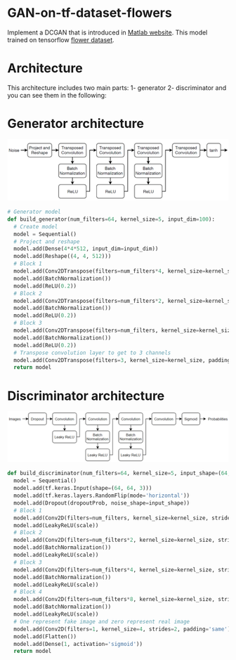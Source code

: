 # GAN-on-tf-dataset-flowers
Implement a DCGAN that is introduced in [Matlab website](https://uk.mathworks.com/help/deeplearning/ug/train-generative-adversarial-network.html). 
This model trained on tensorflow [flower dataset](https://www.tensorflow.org/datasets/catalog/tf_flowers).
# Architecture 
This architecture includes two main parts: 1- generator 2- discriminator and you can see them in the following:  
# Generator architecture
![generator](Images/generator.png)
```python
# Generator model
def build_generator(num_filters=64, kernel_size=5, input_dim=100):
  # Create model
  model = Sequential()
  # Project and reshape
  model.add(Dense(4*4*512, input_dim=input_dim))
  model.add(Reshape((4, 4, 512)))
  # Block 1
  model.add(Conv2DTranspose(filters=num_filters*4, kernel_size=kernel_size))
  model.add(BatchNormalization())
  model.add(ReLU(0.2))
  # Block 2
  model.add(Conv2DTranspose(filters=num_filters*2, kernel_size=kernel_size, padding='same', strides=2))
  model.add(BatchNormalization())
  model.add(ReLU(0.2))
  # Block 3
  model.add(Conv2DTranspose(filters=num_filters, kernel_size=kernel_size, padding='same', strides=2))
  model.add(BatchNormalization())
  model.add(ReLU(0.2))
  # Transpose convolution layer to get to 3 channels
  model.add(Conv2DTranspose(filters=3, kernel_size=kernel_size, padding='same', strides=2, activation='tanh'))
  return model
```
# Discriminator architecture
![discriminator](Images/discriminator.png)
```python
def build_discriminator(num_filters=64, kernel_size=5, input_shape=(64, 64, 3), dropoutProb=0.5, scale=0.2):
  model = Sequential()
  model.add(tf.keras.Input(shape=(64, 64, 3)))
  model.add(tf.keras.layers.RandomFlip(mode='horizontal'))
  model.add(Dropout(dropoutProb, noise_shape=input_shape))
  # Block 1
  model.add(Conv2D(filters=num_filters, kernel_size=kernel_size, strides=2, padding='same'))
  model.add(LeakyReLU(scale))
  # Block 2
  model.add(Conv2D(filters=num_filters*2, kernel_size=kernel_size, strides=2, padding='same'))
  model.add(BatchNormalization())
  model.add(LeakyReLU(scale))
  # Block 3
  model.add(Conv2D(filters=num_filters*4, kernel_size=kernel_size, strides=2, padding='same'))
  model.add(BatchNormalization())
  model.add(LeakyReLU(scale))
  # Block 4
  model.add(Conv2D(filters=num_filters*8, kernel_size=kernel_size, strides=2, padding='same'))
  model.add(BatchNormalization())
  model.add(LeakyReLU(scale))
  # One represent fake image and zero represent real image
  model.add(Conv2D(filters=1, kernel_size=4, strides=2, padding='same'))
  model.add(Flatten())
  model.add(Dense(1, activation='sigmoid'))
  return model
```



